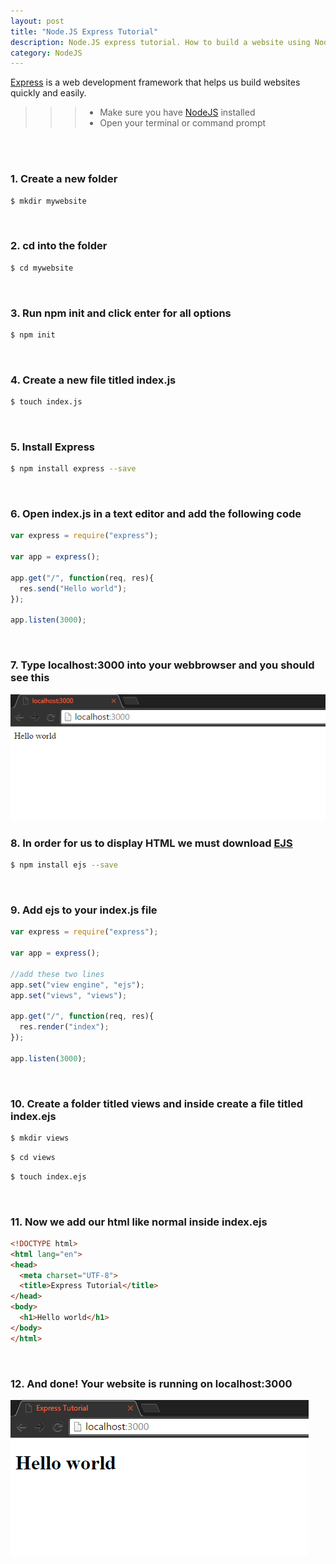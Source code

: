```yaml
---
layout: post
title: "Node.JS Express Tutorial"
description: Node.JS express tutorial. How to build a website using NodeJS and Express.
category: NodeJS
---
```



[Express](http://expressjs.com/) is a web development framework that helps us build websites quickly and easily.

<!--more-->

>>> * Make sure you have [NodeJS](https://nodejs.org/en/) installed
>>> * Open your terminal or command prompt
<br>
<br>

### 1. Create a new folder
```bash
$ mkdir mywebsite
```
<br>

### 2. cd into the folder
```bash
$ cd mywebsite
```
<br>

### 3. Run npm init and click enter for all options
```bash
$ npm init
```
<br>

### 4. Create a new file titled index.js
```bash
$ touch index.js
```
<br>

### 5. Install Express
```bash
$ npm install express --save
```
<br>

### 6. Open index.js in a text editor and add the following code
```javascript
var express = require("express");

var app = express();

app.get("/", function(req, res){
  res.send("Hello world");
});

app.listen(3000);
```
<br>

### 7. Type localhost:3000 into your webbrowser and you should see this
![Express localhost](/images/expresslocalhost.png)

### 8. In order for us to display HTML we must download [EJS](http://www.embeddedjs.com/)
```bash
$ npm install ejs --save
```
<br>

### 9. Add ejs to your index.js file
```javascript
var express = require("express");

var app = express();

//add these two lines
app.set("view engine", "ejs");
app.set("views", "views");

app.get("/", function(req, res){
  res.render("index");
});

app.listen(3000);
```
<br>

### 10. Create a folder titled views and inside create a file titled index.ejs
```bash
$ mkdir views
```
```bash
$ cd views
```
```bash
$ touch index.ejs
```
<br>

### 11. Now we add our html like normal inside index.ejs
```html
<!DOCTYPE html>
<html lang="en">
<head>
  <meta charset="UTF-8">
  <title>Express Tutorial</title>
</head>
<body>
  <h1>Hello world</h1>
</body>
</html>
```
<br>

### 12. And done! Your website is running on localhost:3000
![Express html server](/images/expresslocalhosthtml.png)
